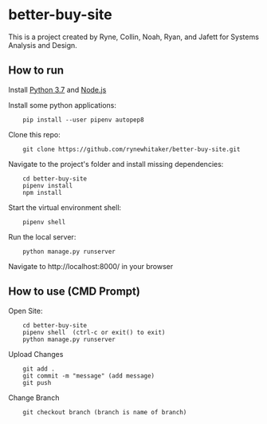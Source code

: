 # better-buy-site

This is a project created by Ryne, Collin, Noah, Ryan, and Jafett for Systems Analysis and Design.

## How to run

Install [Python 3.7](https://www.python.org/downloads/release/python-379/) and [Node.js](https://nodejs.org/en/download/)

Install some python applications:

        pip install --user pipenv autopep8

Clone this repo:

        git clone https://github.com/rynewhitaker/better-buy-site.git

Navigate to the project's folder and install missing dependencies:

        cd better-buy-site
        pipenv install
        npm install

Start the virtual environment shell:

        pipenv shell

Run the local server:

        python manage.py runserver

Navigate to http://localhost:8000/ in your browser

## How to use (CMD Prompt)

Open Site:

        cd better-buy-site
        pipenv shell  (ctrl-c or exit() to exit)
        python manage.py runserver
                
Upload Changes

        git add .
        git commit -m "message" (add message)
        git push
                
Change Branch

        git checkout branch (branch is name of branch)
                
